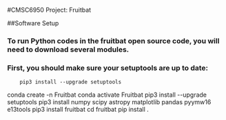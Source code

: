 #CMSC6950 Project: Fruitbat

##Software Setup

### To run Python codes in the fruitbat open source code, you will need to download several modules.

### First, you should make sure your setuptools are up to date:
        pip3 install --upgrade setuptools



conda create -n Fruitbat
conda activate Fruitbat
pip3 install --upgrade setuptools
pip3 install numpy scipy astropy matplotlib pandas pyymw16 e13tools
pip3 install fruitbat
cd fruitbat
pip install .

